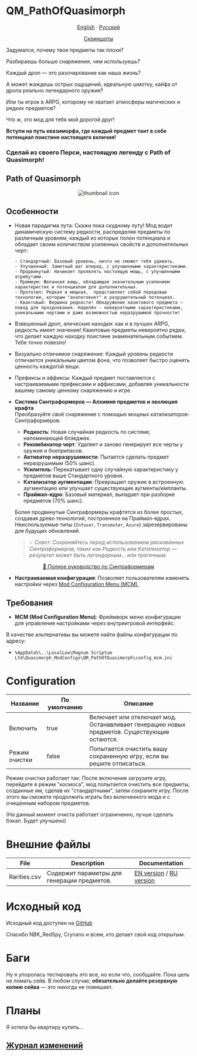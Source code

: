 # QM_PathOfQuasimorph

<p align="center">
  <a href="readme.md">English</a> ·
  <a href="readme_ru.md">Русский</a>
</p>

<p align="center">
  <a href="gallery.md">Скриншоты</a>
</p>

Задумался, почему твои предметы так плохи?

Разбираешь больше снаряжения, чем используешь?

Каждый дроп — это разочарование как наша жизнь?

А может жаждешь острых ощущений, идеальную шмотку, кайфа от дропа реально легендарного оружия?

Или ты игрок в ARPG, которому не хватает атмосферы магических и редких предметов?

Что ж, это мод для тебя мой дорогой друг!

**Вступи на путь квазиморфа, где каждый предмет таит в себе потенциал поистине настоящего величия!**

### **Сделай из своего Перси, настоящую легенду с Path of Quasimorph!**

## Path of Quasimorph

<div align="center">
  <img src="media/thumbnail.png" alt="thumbnail icon">
</div>

## Особенности

* Новая парадигма лута: Скажи пока скудному луту! Мод водит динамическую систему редкости, распределяя предметы по различным уровням, каждый из которых полон потенциала и обладает своим количеством усиленных свойств и дополнительных черт:

      - Стандартный: Базовый уровень, ничто не сможет тебя удивить.
      - Улучшенный: Заметный шаг вперед, с улучшенными характеристиками.
      - Продвинутый: Начинает проявлять настоящую мощь, с улучшенными атрибутами.
      - Премиум: Желанная вещь, обладающая значительным усилением характеристик и потенциалом для дополнительных.
      - Прототип: Редкая и мощная,  представляет собой передовые технологии, которым "аналоговнет" и разрушительный потенциал.
      - Квантовый: Вершина редкости! Обнаружение квантового предмета — повод для празднования. Наделён - невероятными характеристиками, уникальными чертами и даже возможностью неразрушимой прочности!

* Взвешенный дроп, эпические находки: как и в лучших ARPG, редкость имеет значение! Квантовые предметы невероятно редки, что делает каждую находку поистине знаменательным событием. Тебе точно повезло!

* Визуально отличимое снаряжение: Каждый уровень редкости отличается уникальным цветом фона, что позволяет быстро оценить ценность каждогой вещи.

* Префиксы и аффиксы: Каждый предмет поставляется с настраиваемыми префиксами и аффиксами, добавляя уникальности вашему самому ценному снаряжению и игре.

* **Система Синтраформеров — Алхимия предметов и эволюция крафта**  
  Преобразуйте своё снаряжение с помощью мощных катализаторов-Синтраформеров:
  - **Редкость**: Новая случайная редкость по системе, напоминающей блэкджек.
  - **Рекомбинатор черт**: Удаляет и заново генерирует все черты у оружия и боеприпасов.
  - **Активатор неразрушимости**: Пытается сделать предмет неразрушимым (50% шанс).
  - **Усилитель**: Перекатывает одну случайную характеристику у предметов выше Стандартного уровня.
  - **Катализатор аугментации**: Превращает оружие в встроенную аугментацию или улучшает существующие аугменты/импланты.
  - **Праймал-ядро**: Базовый материал, выпадает при разборке предметов (70% шанс).

  Более продвинутые Синтраформеры крафтятся из более простых, создавая древо технологий, построенное на Праймал-ядрах. Неиспользуемые типы (`Infuser`, `Transmuter`, `Azure`) зарезервированы для будущих обновлений.

  > 💡 *Совет: Сохраняйтесь перед использованием рискованных Синтраформеров, таких как Редкость или Катализатор — результат может быть легендарным… или трагичным.*

<p align="center">
  <a href="Synthraformers_RU.md">📘 Полное руководство по Синтраформерам</a>
</p>

- **Настраиваемая конфигурация**: Позволяет пользователям изменять настройки через [Mod Configuration Menu (MCM).](https://steamcommunity.com/sharedfiles/filedetails/?id=3469678797)

## Требования

- **MCM (Mod Configuration Menu)**: Фреймворк меню конфигурации для управления настройками через внутриигровой интерфейс.

В качестве альтернативы вы можете найти файлы конфигурации по адресу:
- `%AppData%\..\LocalLow\Magnum Scriptum Ltd\Quasimorph_ModConfigs\QM_PathOfQuasimorph\config_mcm.ini`

# Configuration
| Название                  | По умолчанию | Описание                                                                 |
|-----------------------|---------|-----------------------------------------------------------------------------|
| Включить                |true     | Включает или отключает мод. Останавливает генерацию новых предметов. Существующие остаются.  |
| Режим очистки           |false    | Попытается очистить вашу сохраненную игру, если вы решите отписаться.    |

Режим очистки работает так:
После включения загрузите игру, перейдите в режим "космоса", мод попытается очистить все предметы, созданные им, сделав их "стандартными", затем сохраните игру. После этого вы сможете продолжить играть без включенного мода и с очищенным набором предметов.

(На данный момент очиста работает ограниченно, лучше сделать бэкап. Будет улучшено)

# Внешние файлы

| File             | Description                                 | Documentation |
|------------------|---------------------------------------------|---------------|
| Rarities.csv     | Содержит параметры для генерации предметов. | [EN version](docs/Rarities_CSV_EN.md) / [RU version](docs/Rarities_CSV_RU.md) |

# Исходный код
Исходный код доступен на [GitHub](https://github.com/ARZUMATA/QM-ARZUMATA-PathOfQuasimorph)

Спасибо NBK_RedSpy, Crynano и всем, кто делает свой код открытым.

# Баги

Ну я упоролась тестировать это все, но если что, сообщайте.
Пока цель не ломать сейв.
В любом случае, **обязательно делайте резервную копию сейва** — это никогда не помешает.

# Планы

Я хотела бы квартиру купить...

## [Журнал изменений](CHANGELOG_RU.md)
